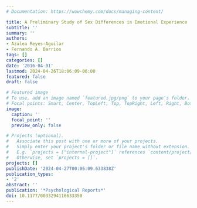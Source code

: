 ```yaml
---
# Documentation: https://wowchemy.com/docs/managing-content/

title: A Preliminary Study of Sex Differences in Emotional Experience
subtitle: ''
summary: ''
authors:
- Azalea Reyes-Aguilar
- Fernando A. Barrios
tags: []
categories: []
date: '2016-04-01'
lastmod: 2024-04-26T18:06:09-06:00
featured: false
draft: false

# Featured image
# To use, add an image named `featured.jpg/png` to your page's folder.
# Focal points: Smart, Center, TopLeft, Top, TopRight, Left, Right, BottomLeft, Bottom, BottomRight.
image:
  caption: ''
  focal_point: ''
  preview_only: false

# Projects (optional).
#   Associate this post with one or more of your projects.
#   Simply enter your project's folder or file name without extension.
#   E.g. `projects = ["internal-project"]` references `content/project/deep-learning/index.md`.
#   Otherwise, set `projects = []`.
projects: []
publishDate: '2024-04-27T00:06:09.633838Z'
publication_types:
- '2'
abstract: ''
publication: '*Psychological Reports*'
doi: 10.1177/0033294116633350
---
```

